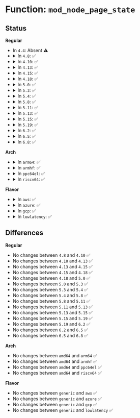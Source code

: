 # Function: <code>mod_node_page_state</code>

## Status
<b>Regular</b>
<ul>
<li>
In <code>4.4</code>: Absent ⚠️
</li>
<li>
<details>
<summary>In <code>4.8</code>: ✅</summary>

```c
void mod_node_page_state(struct pglist_data *pgdat, enum node_stat_item item, long int delta);
```

**Collision:** Unique Global

**Inline:** No

**Transformation:** False

**Instances:**

```
In mm/vmstat.c (ffffffff811c6700)
Location: mm/vmstat.c:499
Inline: False
Direct callers:
  - mm/vmscan.c:reclaim_clean_pages_from_list
  - mm/migrate.c:migrate_misplaced_transhuge_page
  - mm/migrate.c:migrate_misplaced_transhuge_page
```
**Symbols:**

```
ffffffff811c6700-ffffffff811c6776: mod_node_page_state (STB_GLOBAL)
```
</details>
</li>
<li>
<details>
<summary>In <code>4.10</code>: ✅</summary>

```c
void mod_node_page_state(struct pglist_data *pgdat, enum node_stat_item item, long int delta);
```

**Collision:** Unique Global

**Inline:** No

**Transformation:** False

**Instances:**

```
In mm/vmstat.c (ffffffff811d6890)
Location: mm/vmstat.c:499
Inline: False
Direct callers:
  - mm/vmscan.c:reclaim_clean_pages_from_list
  - mm/migrate.c:migrate_misplaced_transhuge_page
  - mm/migrate.c:migrate_misplaced_transhuge_page
```
**Symbols:**

```
ffffffff811d6890-ffffffff811d6906: mod_node_page_state (STB_GLOBAL)
```
</details>
</li>
<li>
<details>
<summary>In <code>4.13</code>: ✅</summary>

```c
void mod_node_page_state(struct pglist_data *pgdat, enum node_stat_item item, long int delta);
```

**Collision:** Unique Global

**Inline:** No

**Transformation:** False

**Instances:**

```
In mm/vmstat.c (ffffffff811df6f0)
Location: mm/vmstat.c:499
Inline: False
Direct callers:
  - mm/page-writeback.c:__test_set_page_writeback
  - mm/page-writeback.c:test_clear_page_writeback
  - mm/page-writeback.c:clear_page_dirty_for_io
  - mm/vmscan.c:reclaim_clean_pages_from_list
  - mm/workingset.c:shadow_lru_isolate
  - mm/workingset.c:workingset_refault
  - mm/workingset.c:workingset_refault
  - mm/slub.c:__free_slab
  - mm/slub.c:new_slab
  - mm/migrate.c:migrate_misplaced_transhuge_page
  - mm/migrate.c:migrate_misplaced_transhuge_page
```
**Symbols:**

```
ffffffff811df6f0-ffffffff811df761: mod_node_page_state (STB_GLOBAL)
```
</details>
</li>
<li>
<details>
<summary>In <code>4.15</code>: ✅</summary>

```c
void mod_node_page_state(struct pglist_data *pgdat, enum node_stat_item item, long int delta);
```

**Collision:** Unique Global

**Inline:** No

**Transformation:** False

**Instances:**

```
In mm/vmstat.c (ffffffff811f5350)
Location: mm/vmstat.c:574
Inline: False
Direct callers:
  - mm/page-writeback.c:__test_set_page_writeback
  - mm/page-writeback.c:test_clear_page_writeback
  - mm/page-writeback.c:clear_page_dirty_for_io
  - mm/vmscan.c:reclaim_clean_pages_from_list
  - mm/workingset.c:shadow_lru_isolate
  - mm/workingset.c:workingset_refault
  - mm/workingset.c:workingset_refault
  - mm/mempolicy.c:migrate_page_add
  - mm/slub.c:__free_slab
  - mm/slub.c:new_slab
  - mm/migrate.c:migrate_misplaced_transhuge_page
  - mm/migrate.c:migrate_misplaced_transhuge_page
  - mm/migrate.c:SYSC_move_pages
  - mm/migrate.c:migrate_pages
  - mm/migrate.c:putback_movable_pages
```
**Symbols:**

```
ffffffff811f5350-ffffffff811f53c1: mod_node_page_state (STB_GLOBAL)
```
</details>
</li>
<li>
<details>
<summary>In <code>4.18</code>: ✅</summary>

```c
void mod_node_page_state(struct pglist_data *pgdat, enum node_stat_item item, long int delta);
```

**Collision:** Unique Global

**Inline:** No

**Transformation:** False

**Instances:**

```
In mm/vmstat.c (ffffffff81216630)
Location: mm/vmstat.c:574
Inline: False
Direct callers:
  - mm/vmscan.c:reclaim_clean_pages_from_list
  - mm/mempolicy.c:migrate_page_add
  - mm/migrate.c:migrate_misplaced_transhuge_page
  - mm/migrate.c:migrate_misplaced_transhuge_page
  - mm/migrate.c:kernel_move_pages
  - mm/migrate.c:migrate_pages
  - mm/migrate.c:putback_movable_pages
  - fs/dcache.c:__d_alloc
  - fs/dcache.c:__d_free_external_name
```
**Symbols:**

```
ffffffff81216630-ffffffff812166a1: mod_node_page_state (STB_GLOBAL)
```
</details>
</li>
<li>
<details>
<summary>In <code>5.0</code>: ✅</summary>

```c
void mod_node_page_state(struct pglist_data *pgdat, enum node_stat_item item, long int delta);
```

**Collision:** Unique Global

**Inline:** No

**Transformation:** False

**Instances:**

```
In mm/vmstat.c (ffffffff81229530)
Location: mm/vmstat.c:574
Inline: False
Direct callers:
  - mm/vmscan.c:reclaim_clean_pages_from_list
  - mm/mempolicy.c:migrate_page_add
  - mm/migrate.c:migrate_misplaced_transhuge_page
  - mm/migrate.c:migrate_misplaced_transhuge_page
  - mm/migrate.c:kernel_move_pages
  - mm/migrate.c:migrate_pages
  - mm/migrate.c:putback_movable_pages
```
**Symbols:**

```
ffffffff81229530-ffffffff812295a1: mod_node_page_state (STB_GLOBAL)
```
</details>
</li>
<li>
<details>
<summary>In <code>5.3</code>: ✅</summary>

```c
void mod_node_page_state(struct pglist_data *pgdat, enum node_stat_item item, long int delta);
```

**Collision:** Unique Global

**Inline:** No

**Transformation:** False

**Instances:**

```
In mm/vmstat.c (ffffffff812391f0)
Location: mm/vmstat.c:575
Inline: False
Direct callers:
  - mm/vmscan.c:reclaim_clean_pages_from_list
  - mm/gup.c:__gup_longterm_locked
  - mm/mempolicy.c:migrate_page_add
  - mm/slub.c:__free_slab
  - mm/slub.c:__free_slab
  - mm/slub.c:alloc_slab_page
  - mm/slub.c:alloc_slab_page
  - mm/migrate.c:migrate_misplaced_transhuge_page
  - mm/migrate.c:migrate_misplaced_transhuge_page
  - mm/migrate.c:do_pages_move
  - mm/migrate.c:migrate_pages
  - mm/migrate.c:putback_movable_pages
```
**Symbols:**

```
ffffffff812391f0-ffffffff81239261: mod_node_page_state (STB_GLOBAL)
```
</details>
</li>
<li>
<details>
<summary>In <code>5.4</code>: ✅</summary>

```c
void mod_node_page_state(struct pglist_data *pgdat, enum node_stat_item item, long int delta);
```

**Collision:** Unique Global

**Inline:** No

**Transformation:** False

**Instances:**

```
In mm/vmstat.c (ffffffff81247500)
Location: mm/vmstat.c:575
Inline: False
Direct callers:
  - mm/vmscan.c:reclaim_clean_pages_from_list
  - mm/slab_common.c:kmalloc_order
  - mm/gup.c:__gup_longterm_locked
  - mm/mempolicy.c:migrate_page_add
  - mm/slub.c:kfree
  - mm/slub.c:kmalloc_large_node
  - mm/slub.c:__free_slab
  - mm/slub.c:__free_slab
  - mm/slub.c:alloc_slab_page
  - mm/slub.c:alloc_slab_page
  - mm/migrate.c:migrate_misplaced_transhuge_page
  - mm/migrate.c:migrate_misplaced_transhuge_page
  - mm/migrate.c:do_pages_move
  - mm/migrate.c:migrate_pages
  - mm/migrate.c:putback_movable_pages
```
**Symbols:**

```
ffffffff81247500-ffffffff81247571: mod_node_page_state (STB_GLOBAL)
```
</details>
</li>
<li>
<details>
<summary>In <code>5.8</code>: ✅</summary>

```c
void mod_node_page_state(struct pglist_data *pgdat, enum node_stat_item item, long int delta);
```

**Collision:** Unique Global

**Inline:** No

**Transformation:** False

**Instances:**

```
In mm/vmstat.c (ffffffff812754a0)
Location: mm/vmstat.c:575
Inline: False
Direct callers:
  - mm/vmscan.c:reclaim_clean_pages_from_list
  - mm/vmscan.c:reclaim_clean_pages_from_list
  - mm/vmscan.c:reclaim_clean_pages_from_list
  - mm/slab_common.c:kmalloc_order
  - mm/compaction.c:isolate_migratepages_block
  - mm/gup.c:put_compound_head
  - mm/gup.c:unpin_user_page
  - mm/gup.c:__unpin_devmap_managed_user_page
  - mm/mempolicy.c:migrate_page_add
  - mm/slub.c:kfree
  - mm/slub.c:kmalloc_large_node
  - mm/slub.c:__free_slab
  - mm/slub.c:__free_slab
  - mm/slub.c:alloc_slab_page
  - mm/slub.c:alloc_slab_page
  - mm/migrate.c:migrate_misplaced_transhuge_page
  - mm/migrate.c:migrate_misplaced_transhuge_page
  - mm/migrate.c:add_page_for_migration
  - mm/migrate.c:unmap_and_move
  - mm/migrate.c:putback_movable_pages
  - mm/khugepaged.c:__collapse_huge_page_isolate
  - mm/khugepaged.c:release_pte_page
```
**Symbols:**

```
ffffffff812754a0-ffffffff81275514: mod_node_page_state (STB_GLOBAL)
```
</details>
</li>
<li>
<details>
<summary>In <code>5.11</code>: ✅</summary>

```c
void mod_node_page_state(struct pglist_data *pgdat, enum node_stat_item item, long int delta);
```

**Collision:** Unique Global

**Inline:** No

**Transformation:** False

**Instances:**

```
In mm/vmstat.c (ffffffff8127ff90)
Location: mm/vmstat.c:589
Inline: False
Direct callers:
  - mm/vmscan.c:reclaim_clean_pages_from_list
  - mm/vmscan.c:reclaim_clean_pages_from_list
  - mm/vmscan.c:reclaim_clean_pages_from_list
  - mm/compaction.c:isolate_migratepages_block
  - mm/gup.c:put_compound_head
  - mm/mempolicy.c:migrate_page_add
  - mm/slub.c:__free_slab
  - mm/slub.c:allocate_slab
  - mm/migrate.c:migrate_misplaced_transhuge_page
  - mm/migrate.c:migrate_misplaced_transhuge_page
  - mm/migrate.c:add_page_for_migration
  - mm/migrate.c:unmap_and_move
  - mm/migrate.c:putback_movable_pages
  - mm/khugepaged.c:__collapse_huge_page_isolate
  - mm/khugepaged.c:release_pte_page
```
**Symbols:**

```
ffffffff8127ff90-ffffffff81280027: mod_node_page_state (STB_GLOBAL)
```
</details>
</li>
<li>
<details>
<summary>In <code>5.13</code>: ✅</summary>

```c
void mod_node_page_state(struct pglist_data *pgdat, enum node_stat_item item, long int delta);
```

**Collision:** Unique Global

**Inline:** No

**Transformation:** False

**Instances:**

```
In mm/vmstat.c (ffffffff81284f20)
Location: mm/vmstat.c:601
Inline: False
Direct callers:
  - mm/vmscan.c:reclaim_clean_pages_from_list
  - mm/vmscan.c:reclaim_clean_pages_from_list
  - mm/vmscan.c:reclaim_clean_pages_from_list
  - mm/compaction.c:isolate_migratepages_block
  - mm/gup.c:check_and_migrate_movable_pages
  - mm/gup.c:put_compound_head
  - mm/mempolicy.c:migrate_page_add
  - mm/slub.c:__free_slab
  - mm/slub.c:allocate_slab
  - mm/migrate.c:migrate_misplaced_transhuge_page
  - mm/migrate.c:migrate_misplaced_transhuge_page
  - mm/migrate.c:add_page_for_migration
  - mm/migrate.c:unmap_and_move
  - mm/migrate.c:putback_movable_pages
  - mm/khugepaged.c:__collapse_huge_page_isolate
  - mm/khugepaged.c:release_pte_page
```
**Symbols:**

```
ffffffff81284f20-ffffffff81284fae: mod_node_page_state (STB_GLOBAL)
```
</details>
</li>
<li>
<details>
<summary>In <code>5.15</code>: ✅</summary>

```c
void mod_node_page_state(struct pglist_data *pgdat, enum node_stat_item item, long int delta);
```

**Collision:** Unique Global

**Inline:** No

**Transformation:** False

**Instances:**

```
In mm/vmstat.c (ffffffff812c3540)
Location: mm/vmstat.c:647
Inline: False
Direct callers:
  - mm/vmscan.c:reclaim_clean_pages_from_list
  - mm/vmscan.c:reclaim_clean_pages_from_list
  - mm/vmscan.c:reclaim_clean_pages_from_list
  - mm/compaction.c:isolate_migratepages_block
  - mm/gup.c:check_and_migrate_movable_pages
  - mm/gup.c:put_compound_head
  - mm/mempolicy.c:migrate_page_add
  - mm/slub.c:__free_slab
  - mm/slub.c:allocate_slab
  - mm/migrate.c:migrate_misplaced_page
  - mm/migrate.c:migrate_misplaced_page
  - mm/migrate.c:add_page_for_migration
  - mm/migrate.c:unmap_and_move
  - mm/migrate.c:putback_movable_pages
  - mm/khugepaged.c:__collapse_huge_page_isolate
  - mm/khugepaged.c:release_pte_page
```
**Symbols:**

```
ffffffff812c3540-ffffffff812c35e4: mod_node_page_state (STB_GLOBAL)
```
</details>
</li>
<li>
<details>
<summary>In <code>5.19</code>: ✅</summary>

```c
void mod_node_page_state(struct pglist_data *pgdat, enum node_stat_item item, long int delta);
```

**Collision:** Unique Global

**Inline:** No

**Transformation:** False

**Instances:**

```
In mm/vmstat.c (ffffffff813208a0)
Location: mm/vmstat.c:676
Inline: False
Direct callers:
  - mm/page-writeback.c:__folio_end_writeback
  - mm/page-writeback.c:folio_account_redirty
  - mm/vmscan.c:reclaim_clean_pages_from_list
  - mm/vmscan.c:reclaim_clean_pages_from_list
  - mm/vmscan.c:reclaim_clean_pages_from_list
  - mm/vmscan.c:shrink_page_list
  - mm/vmscan.c:pageout
  - mm/vmscan.c:__acct_reclaim_writeback
  - mm/compaction.c:isolate_migratepages_block
  - mm/gup.c:check_and_migrate_movable_pages
  - mm/gup.c:try_grab_page
  - mm/gup.c:gup_put_folio
  - mm/gup.c:try_grab_folio
  - mm/mempolicy.c:migrate_page_add
  - mm/slub.c:__free_slab
  - mm/slub.c:allocate_slab
  - mm/migrate.c:migrate_misplaced_page
  - mm/migrate.c:migrate_misplaced_page
  - mm/migrate.c:numamigrate_isolate_page
  - mm/migrate.c:add_page_for_migration
  - mm/migrate.c:unmap_and_move
  - mm/migrate.c:putback_movable_pages
  - mm/khugepaged.c:__collapse_huge_page_isolate
  - mm/khugepaged.c:release_pte_page
```
**Symbols:**

```
ffffffff813208a0-ffffffff81320982: mod_node_page_state (STB_GLOBAL)
```
</details>
</li>
<li>
<details>
<summary>In <code>6.2</code>: ✅</summary>

```c
void mod_node_page_state(struct pglist_data *pgdat, enum node_stat_item item, long int delta);
```

**Collision:** Unique Global

**Inline:** No

**Transformation:** False

**Instances:**

```
In mm/vmstat.c (ffffffff81394650)
Location: mm/vmstat.c:663
Inline: False
Direct callers:
  - kernel/sched/fair.c:should_numa_migrate_memory
  - mm/page-writeback.c:__folio_end_writeback
  - mm/page-writeback.c:folio_account_redirty
  - mm/vmscan.c:reclaim_clean_pages_from_list
  - mm/vmscan.c:reclaim_clean_pages_from_list
  - mm/vmscan.c:reclaim_clean_pages_from_list
  - mm/vmscan.c:shrink_folio_list
  - mm/vmscan.c:pageout
  - mm/vmscan.c:__acct_reclaim_writeback
  - mm/compaction.c:isolate_migratepages_block
  - mm/gup.c:collect_longterm_unpinnable_pages
  - mm/gup.c:try_grab_page
  - mm/gup.c:gup_put_folio
  - mm/gup.c:try_grab_folio
  - mm/mempolicy.c:migrate_page_add
  - mm/slub.c:__free_slab
  - mm/slub.c:allocate_slab
  - mm/migrate.c:migrate_misplaced_page
  - mm/migrate.c:migrate_misplaced_page
  - mm/migrate.c:numamigrate_isolate_page
  - mm/migrate.c:add_page_for_migration
  - mm/migrate.c:unmap_and_move
  - mm/migrate.c:putback_movable_pages
  - mm/khugepaged.c:__collapse_huge_page_isolate
  - mm/khugepaged.c:release_pte_page
```
**Symbols:**

```
ffffffff81394650-ffffffff81394749: mod_node_page_state (STB_GLOBAL)
```
</details>
</li>
<li>
<details>
<summary>In <code>6.5</code>: ✅</summary>

```c
void mod_node_page_state(struct pglist_data *pgdat, enum node_stat_item item, long int delta);
```

**Collision:** Unique Global

**Inline:** No

**Transformation:** False

**Instances:**

```
In mm/vmstat.c (ffffffff813c7160)
Location: mm/vmstat.c:664
Inline: False
Direct callers:
  - kernel/sched/fair.c:should_numa_migrate_memory
  - mm/page-writeback.c:__folio_end_writeback
  - mm/page-writeback.c:folio_account_redirty
  - mm/vmscan.c:reclaim_clean_pages_from_list
  - mm/vmscan.c:reclaim_clean_pages_from_list
  - mm/vmscan.c:reclaim_clean_pages_from_list
  - mm/vmscan.c:shrink_folio_list
  - mm/vmscan.c:pageout
  - mm/vmscan.c:__acct_reclaim_writeback
  - mm/compaction.c:isolate_migratepages_block
  - mm/gup.c:collect_longterm_unpinnable_pages
  - mm/gup.c:try_grab_page
  - mm/gup.c:gup_put_folio
  - mm/gup.c:try_grab_folio
  - mm/mempolicy.c:migrate_folio_add
  - mm/slub.c:__free_slab
  - mm/slub.c:allocate_slab
  - mm/migrate.c:migrate_misplaced_page
  - mm/migrate.c:migrate_misplaced_page
  - mm/migrate.c:numamigrate_isolate_page
  - mm/migrate.c:add_page_for_migration
  - mm/migrate.c:migrate_folio_done
  - mm/migrate.c:putback_movable_pages
  - mm/khugepaged.c:__collapse_huge_page_isolate
  - mm/khugepaged.c:release_pte_folio
```
**Symbols:**

```
ffffffff813c7160-ffffffff813c7259: mod_node_page_state (STB_GLOBAL)
```
</details>
</li>
<li>
<details>
<summary>In <code>6.8</code>: ✅</summary>

```c
void mod_node_page_state(struct pglist_data *pgdat, enum node_stat_item item, long int delta);
```

**Collision:** Unique Global

**Inline:** No

**Transformation:** False

**Instances:**

```
In mm/vmstat.c (ffffffff813f1fd0)
Location: mm/vmstat.c:665
Inline: False
Direct callers:
  - kernel/sched/fair.c:should_numa_migrate_memory
  - mm/page-writeback.c:__folio_end_writeback
  - mm/page-writeback.c:folio_redirty_for_writepage
  - mm/vmscan.c:reclaim_clean_pages_from_list
  - mm/vmscan.c:reclaim_clean_pages_from_list
  - mm/vmscan.c:reclaim_clean_pages_from_list
  - mm/vmscan.c:shrink_folio_list
  - mm/vmscan.c:demote_folio_list
  - mm/vmscan.c:pageout
  - mm/vmscan.c:__acct_reclaim_writeback
  - mm/compaction.c:isolate_migratepages_block
  - mm/gup.c:collect_longterm_unpinnable_pages
  - mm/gup.c:try_grab_page
  - mm/gup.c:gup_put_folio
  - mm/gup.c:try_grab_folio
  - mm/slub.c:__free_slab
  - mm/slub.c:allocate_slab
  - mm/mempolicy.c:migrate_folio_add
  - mm/migrate.c:migrate_misplaced_folio
  - mm/migrate.c:migrate_misplaced_folio
  - mm/migrate.c:migrate_misplaced_folio
  - mm/migrate.c:add_page_for_migration
  - mm/migrate.c:migrate_folio_done
  - mm/migrate.c:putback_movable_pages
  - mm/khugepaged.c:__collapse_huge_page_isolate
  - mm/khugepaged.c:release_pte_folio
  - mm/memory-failure.c:soft_offline_in_use_page
```
**Symbols:**

```
ffffffff813f1fd0-ffffffff813f20c3: mod_node_page_state (STB_GLOBAL)
```
</details>
</li>
</ul>
<b>Arch</b>
<ul>
<li>
<details>
<summary>In <code>arm64</code>: ✅</summary>

```c
void mod_node_page_state(struct pglist_data *pgdat, enum node_stat_item item, long int delta);
```

**Collision:** Unique Global

**Inline:** No

**Transformation:** False

**Instances:**

```
In mm/vmstat.c (ffff8000102dafc0)
Location: mm/vmstat.c:575
Inline: False
Direct callers:
  - mm/vmscan.c:reclaim_clean_pages_from_list
  - mm/slab_common.c:kmalloc_order
  - mm/gup.c:__gup_longterm_locked
  - mm/mempolicy.c:migrate_page_add
  - mm/slub.c:kfree
  - mm/slub.c:kmalloc_large_node
  - mm/slub.c:__free_slab
  - mm/slub.c:__free_slab
  - mm/slub.c:alloc_slab_page
  - mm/slub.c:alloc_slab_page
  - mm/migrate.c:migrate_misplaced_transhuge_page
  - mm/migrate.c:migrate_misplaced_transhuge_page
  - mm/migrate.c:do_pages_move
  - mm/migrate.c:migrate_pages
  - mm/migrate.c:putback_movable_pages
```
**Symbols:**

```
ffff8000102dafc0-ffff8000102db100: mod_node_page_state (STB_GLOBAL)
```
</details>
</li>
<li>
<details>
<summary>In <code>armhf</code>: ✅</summary>

```c
void mod_node_page_state(struct pglist_data *pgdat, enum node_stat_item item, long int delta);
```

**Collision:** Unique Global

**Inline:** No

**Transformation:** False

**Instances:**

```
In mm/vmstat.c (c05019e4)
Location: mm/vmstat.c:645
Inline: False
Direct callers:
  - mm/vmscan.c:reclaim_clean_pages_from_list
  - mm/slab_common.c:kmalloc_order
  - mm/gup.c:__gup_longterm_locked
  - mm/slub.c:kfree
  - mm/slub.c:__free_slab
  - mm/slub.c:__free_slab
  - mm/slub.c:alloc_slab_page
  - mm/slub.c:alloc_slab_page
  - mm/migrate.c:migrate_pages
  - mm/migrate.c:migrate_pages
  - mm/migrate.c:putback_movable_pages
```
**Symbols:**

```
c05019e4-c0501a0c: mod_node_page_state (STB_GLOBAL)
```
</details>
</li>
<li>
<details>
<summary>In <code>ppc64el</code>: ✅</summary>

```c
void mod_node_page_state(struct pglist_data *pgdat, enum node_stat_item item, long int delta);
```

**Collision:** Unique Global

**Inline:** No

**Transformation:** False

**Instances:**

```
In mm/vmstat.c (c000000000399760)
Location: mm/vmstat.c:645
Inline: False
Direct callers:
  - mm/vmscan.c:reclaim_clean_pages_from_list
  - mm/slab_common.c:kmalloc_order
  - mm/gup.c:__gup_longterm_locked
  - mm/mempolicy.c:migrate_page_add
  - mm/slub.c:kfree
  - mm/slub.c:kmalloc_large_node
  - mm/slub.c:__free_slab
  - mm/slub.c:__free_slab
  - mm/slub.c:alloc_slab_page
  - mm/slub.c:alloc_slab_page
  - mm/migrate.c:migrate_misplaced_transhuge_page
  - mm/migrate.c:migrate_misplaced_transhuge_page
  - mm/migrate.c:do_pages_move
  - mm/migrate.c:migrate_pages
  - mm/migrate.c:putback_movable_pages
```
**Symbols:**

```
c000000000399760-c0000000003997b0: mod_node_page_state (STB_GLOBAL)
```
</details>
</li>
<li>
<details>
<summary>In <code>riscv64</code>: ✅</summary>

```c
void mod_node_page_state(struct pglist_data *pgdat, enum node_stat_item item, long int delta);
```

**Collision:** Unique Global

**Inline:** No

**Transformation:** False

**Instances:**

```
In mm/vmstat.c (ffffffe0001f3bfc)
Location: mm/vmstat.c:645
Inline: False
Direct callers:
  - mm/vmscan.c:reclaim_clean_pages_from_list
  - mm/slab_common.c:kmalloc_order
  - mm/gup.c:__gup_longterm_locked
  - mm/slub.c:kfree
  - mm/slub.c:__free_slab
  - mm/slub.c:__free_slab
  - mm/slub.c:alloc_slab_page
  - mm/slub.c:alloc_slab_page
  - mm/migrate.c:migrate_pages
  - mm/migrate.c:putback_movable_pages
```
**Symbols:**

```
ffffffe0001f3bfc-ffffffe0001f3c44: mod_node_page_state (STB_GLOBAL)
```
</details>
</li>
</ul>
<b>Flavor</b>
<ul>
<li>
<details>
<summary>In <code>aws</code>: ✅</summary>

```c
void mod_node_page_state(struct pglist_data *pgdat, enum node_stat_item item, long int delta);
```

**Collision:** Unique Global

**Inline:** No

**Transformation:** False

**Instances:**

```
In mm/vmstat.c (ffffffff8123fb50)
Location: mm/vmstat.c:575
Inline: False
Direct callers:
  - mm/vmscan.c:reclaim_clean_pages_from_list
  - mm/slab_common.c:kmalloc_order
  - mm/gup.c:__gup_longterm_locked
  - mm/mempolicy.c:migrate_page_add
  - mm/slub.c:kfree
  - mm/slub.c:kmalloc_large_node
  - mm/slub.c:__free_slab
  - mm/slub.c:__free_slab
  - mm/slub.c:alloc_slab_page
  - mm/slub.c:alloc_slab_page
  - mm/migrate.c:migrate_misplaced_transhuge_page
  - mm/migrate.c:migrate_misplaced_transhuge_page
  - mm/migrate.c:do_pages_move
  - mm/migrate.c:migrate_pages
  - mm/migrate.c:putback_movable_pages
```
**Symbols:**

```
ffffffff8123fb50-ffffffff8123fbc1: mod_node_page_state (STB_GLOBAL)
```
</details>
</li>
<li>
<details>
<summary>In <code>azure</code>: ✅</summary>

```c
void mod_node_page_state(struct pglist_data *pgdat, enum node_stat_item item, long int delta);
```

**Collision:** Unique Global

**Inline:** No

**Transformation:** False

**Instances:**

```
In mm/vmstat.c (ffffffff81232b50)
Location: mm/vmstat.c:575
Inline: False
Direct callers:
  - mm/vmscan.c:reclaim_clean_pages_from_list
  - mm/slab_common.c:kmalloc_order
  - mm/gup.c:__gup_longterm_locked
  - mm/mempolicy.c:migrate_page_add
  - mm/slub.c:kfree
  - mm/slub.c:kmalloc_large_node
  - mm/slub.c:__free_slab
  - mm/slub.c:__free_slab
  - mm/slub.c:alloc_slab_page
  - mm/slub.c:alloc_slab_page
  - mm/migrate.c:migrate_misplaced_transhuge_page
  - mm/migrate.c:migrate_misplaced_transhuge_page
  - mm/migrate.c:do_pages_move
  - mm/migrate.c:migrate_pages
  - mm/migrate.c:putback_movable_pages
```
**Symbols:**

```
ffffffff81232b50-ffffffff81232bc1: mod_node_page_state (STB_GLOBAL)
```
</details>
</li>
<li>
<details>
<summary>In <code>gcp</code>: ✅</summary>

```c
void mod_node_page_state(struct pglist_data *pgdat, enum node_stat_item item, long int delta);
```

**Collision:** Unique Global

**Inline:** No

**Transformation:** False

**Instances:**

```
In mm/vmstat.c (ffffffff8123d8f0)
Location: mm/vmstat.c:575
Inline: False
Direct callers:
  - mm/vmscan.c:reclaim_clean_pages_from_list
  - mm/slab_common.c:kmalloc_order
  - mm/gup.c:__gup_longterm_locked
  - mm/mempolicy.c:migrate_page_add
  - mm/slub.c:kfree
  - mm/slub.c:kmalloc_large_node
  - mm/slub.c:__free_slab
  - mm/slub.c:__free_slab
  - mm/slub.c:alloc_slab_page
  - mm/slub.c:alloc_slab_page
  - mm/migrate.c:migrate_misplaced_transhuge_page
  - mm/migrate.c:migrate_misplaced_transhuge_page
  - mm/migrate.c:do_pages_move
  - mm/migrate.c:migrate_pages
  - mm/migrate.c:putback_movable_pages
```
**Symbols:**

```
ffffffff8123d8f0-ffffffff8123d961: mod_node_page_state (STB_GLOBAL)
```
</details>
</li>
<li>
<details>
<summary>In <code>lowlatency</code>: ✅</summary>

```c
void mod_node_page_state(struct pglist_data *pgdat, enum node_stat_item item, long int delta);
```

**Collision:** Unique Global

**Inline:** No

**Transformation:** False

**Instances:**

```
In mm/vmstat.c (ffffffff8124d020)
Location: mm/vmstat.c:575
Inline: False
Direct callers:
  - mm/vmscan.c:reclaim_clean_pages_from_list
  - mm/slab_common.c:kmalloc_order
  - mm/gup.c:__gup_longterm_locked
  - mm/mempolicy.c:migrate_page_add
  - mm/slub.c:kfree
  - mm/slub.c:kmalloc_large_node
  - mm/slub.c:__free_slab
  - mm/slub.c:__free_slab
  - mm/slub.c:alloc_slab_page
  - mm/slub.c:alloc_slab_page
  - mm/migrate.c:migrate_misplaced_transhuge_page
  - mm/migrate.c:migrate_misplaced_transhuge_page
  - mm/migrate.c:do_pages_move
  - mm/migrate.c:migrate_pages
  - mm/migrate.c:putback_movable_pages
```
**Symbols:**

```
ffffffff8124d020-ffffffff8124d091: mod_node_page_state (STB_GLOBAL)
```
</details>
</li>
</ul>

## Differences
<b>Regular</b>
<ul>
<li>
No changes between <code>4.8</code> and <code>4.10</code> ✅
</li>
<li>
No changes between <code>4.10</code> and <code>4.13</code> ✅
</li>
<li>
No changes between <code>4.13</code> and <code>4.15</code> ✅
</li>
<li>
No changes between <code>4.15</code> and <code>4.18</code> ✅
</li>
<li>
No changes between <code>4.18</code> and <code>5.0</code> ✅
</li>
<li>
No changes between <code>5.0</code> and <code>5.3</code> ✅
</li>
<li>
No changes between <code>5.3</code> and <code>5.4</code> ✅
</li>
<li>
No changes between <code>5.4</code> and <code>5.8</code> ✅
</li>
<li>
No changes between <code>5.8</code> and <code>5.11</code> ✅
</li>
<li>
No changes between <code>5.11</code> and <code>5.13</code> ✅
</li>
<li>
No changes between <code>5.13</code> and <code>5.15</code> ✅
</li>
<li>
No changes between <code>5.15</code> and <code>5.19</code> ✅
</li>
<li>
No changes between <code>5.19</code> and <code>6.2</code> ✅
</li>
<li>
No changes between <code>6.2</code> and <code>6.5</code> ✅
</li>
<li>
No changes between <code>6.5</code> and <code>6.8</code> ✅
</li>
</ul>
<b>Arch</b>
<ul>
<li>
No changes between <code>amd64</code> and <code>arm64</code> ✅
</li>
<li>
No changes between <code>amd64</code> and <code>armhf</code> ✅
</li>
<li>
No changes between <code>amd64</code> and <code>ppc64el</code> ✅
</li>
<li>
No changes between <code>amd64</code> and <code>riscv64</code> ✅
</li>
</ul>
<b>Flavor</b>
<ul>
<li>
No changes between <code>generic</code> and <code>aws</code> ✅
</li>
<li>
No changes between <code>generic</code> and <code>azure</code> ✅
</li>
<li>
No changes between <code>generic</code> and <code>gcp</code> ✅
</li>
<li>
No changes between <code>generic</code> and <code>lowlatency</code> ✅
</li>
</ul>
